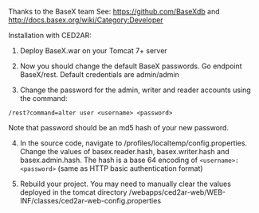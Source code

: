 Thanks to the BaseX team
See: https://github.com/BaseXdb and http://docs.basex.org/wiki/Category:Developer

Installation with CED2AR:

1. Deploy BaseX.war on your Tomcat 7+ server

2. Now you should change the default BaseX passwords. Go endpoint BaseX/rest. Default credentials are admin/admin

3. Change the password for the admin, writer and reader accounts using the command: 
```
/rest?command=alter user <username> <password> 
```
Note that password should be an md5 hash of your new password.

4. In the source code, navigate to /profiles/localtemp/config.properties. 
Change the values of basex.reader.hash, basex.writer.hash and basex.admin.hash. 
The hash is a base 64 encoding of `<username>:<password>`
(same as HTTP basic authentication format)

5. Rebuild your project. You may need to manually clear the values 
deployed in the tomcat directory 
/webapps/ced2ar-web/WEB-INF/classes/ced2ar-web-config.properties
